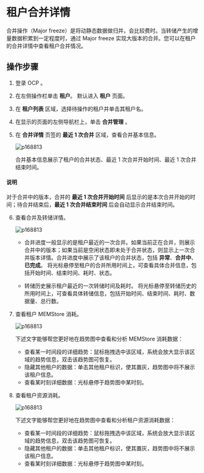 # 租户合并详情

合并操作（Major freeze）是将动静态数据做归并，会比较费时。当转储产生的增量数据积累到一定程度时，通过 Major freeze 实现大版本的合并。您可以在租户的合并详情中查看租户合并情况。

## 操作步骤

1. 登录 OCP 。

2. 在左侧操作栏单击 **租户**。
   默认进入 **租户** 页面。

3. 在 **租户列表** 区域，选择待操作的租户并单击其租户名。

4. 在显示的页面的左侧导航栏上，单击 **合并管理** 。

5. 在 **合并详情** 页签的 **最近 1 次合并** 区域，查看合并基本信息。

    ![p168813](https://obbusiness-private.oss-cn-shanghai.aliyuncs.com/doc/img/ocp/%E5%90%88%E5%B9%B6%E5%9F%BA%E6%9C%AC%E4%BF%A1%E6%81%AF.png)

    合并基本信息展示了租户的合并状态、最近 1 次合并开始时间、最近 1 次合并结束时间。

  <main id="notice" type='explain'>
    <h4>说明</h4>
    <p>对于合并中的版本，合并的 <strong>最近 1 次合并开始时间</strong> 后显示的是本次合并开始的时间；待合并结束后，<strong>最近 1 次合并结束时间</strong> 后会自动显示合并结束时间。</p>
  </main>

6. 查看合并及转储详情。

   ![p168813](https://obbusiness-private.oss-cn-shanghai.aliyuncs.com/doc/img/ocp/%E7%A7%9F%E6%88%B7%E6%9C%80%E8%BF%91%E5%90%88%E5%B9%B6.png)

     * 合并进度一般显示的是租户最近的一次合并。如果当前正在合并，则展示合并中的版本；如果当前是空闲状态即未处于合并状态，则显示上一次合并版本详情。合并进度中展示了该租户的合并状态，包括 **异常**、**合并中**、**已完成**。
     将光标悬停至租户的合并所用时间上，可查看具体合并信息，包括开始时间、结束时间、耗时、状态。

     * 转储历史展示租户最近的一次转储时间及耗时。
      将光标悬停至转储历史的所用时间上，可查看具体转储信息，包括开始时间、结束时间、耗时、数据量、总行数。

7. 查看租户 MEMStore 消耗。
    
    ![p168813](https://obbusiness-private.oss-cn-shanghai.aliyuncs.com/doc/img/ocp/mems%E6%B6%88%E8%80%97.png)

    下述文字能够帮您更好地在趋势图中查看和分析 MEMStore 消耗数据：

    * 查看某一时间段的详细趋势：鼠标拖拽选中该区域，系统会放大显示该区域的趋势信息，双击该趋势图可恢复。
    * 隐藏其他租户的数据：单击其他租户标识，使其置灰，趋势图中将不展示该租户信息。
    * 查看某时刻详细数据：光标悬停于趋势图中某时刻。

8. 查看租户资源消耗。

    ![p168813](https://obbusiness-private.oss-cn-shanghai.aliyuncs.com/doc/img/ocp/%E7%A7%9F%E6%88%B7%E8%B5%84%E6%BA%90%E6%B6%88%E8%80%97.png)

    下述文字能够帮您更好地在趋势图中查看和分析租户资源消耗数据：

    * 查看某一时间段的详细趋势：鼠标拖拽选中该区域，系统会放大显示该区域的趋势信息，双击该趋势图可恢复。
    * 隐藏其他租户的数据：单击其他租户标识，使其置灰，趋势图中将不展示该租户信息。
    * 查看某时刻详细数据：光标悬停于趋势图中某时刻。
